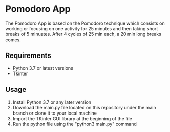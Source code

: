 # Pomodoro App

The Pomodoro App is based on the Pomodoro technique which consists on working or focusing on one activity for 25 minutes
and then taking short breaks of 5 minuates. After 4 cycles of 25 min each, a 20 min long breaks comes. 

## Requirements

- Python 3.7 or latest versions
- Tkinter 

## Usage

1. Install Python 3.7 or any later version 
2. Download the main.py file located on this repository under the main branch or clone it to your local machine
3. Import the TKinter GUI library at the beginning of the file 
4. Run the python file using the "python3 main.py" command

